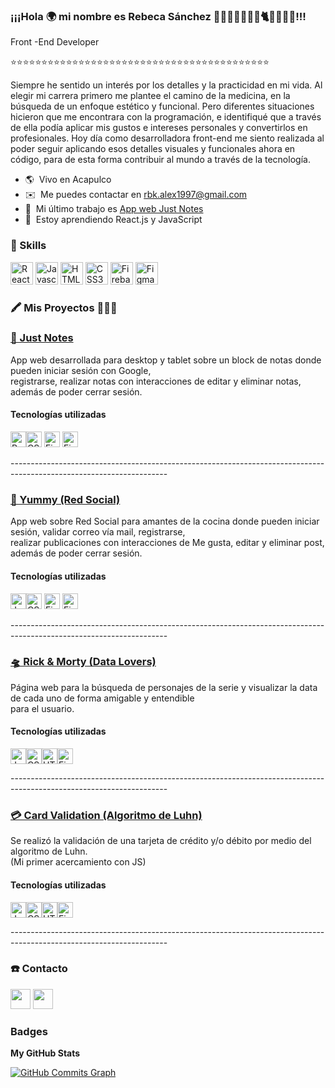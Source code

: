 ### ¡¡¡Hola 🌍 mi nombre es Rebeca Sánchez 👩🏻‍💻👨‍👩‍👧🧶🐈🐈‍🌴🥥🌊!!!<br/>

	
Front -End Developer

⭐⭐⭐⭐⭐⭐⭐⭐⭐⭐⭐⭐⭐⭐⭐⭐⭐⭐⭐⭐⭐⭐⭐⭐⭐⭐⭐⭐⭐⭐⭐⭐⭐⭐⭐⭐⭐⭐⭐⭐⭐⭐

Siempre he sentido un interés por los detalles y la practicidad en mi vida. Al elegir mi carrera primero me plantee el camino de la medicina, en la búsqueda de un enfoque estético y funcional. Pero diferentes situaciones hicieron que me encontrara con la programación, e identifiqué que a través de ella podía aplicar mis gustos e intereses personales y convertirlos en profesionales. Hoy día como desarrolladora front-end me siento realizada al poder seguir aplicando esos detalles visuales y funcionales ahora en código, para de esta forma contribuir al mundo a través de la tecnología. 

* 🌎  Vivo en Acapulco 
* ✉️  Me puedes contactar en [rbk.alex1997@gmail.com](mailto:rbk.alex1997@gmail.com)
* 🚀  Mi último trabajo es [App web Just Notes](https://just-notes-e4687.web.app/)
* 🧠  Estoy aprendiendo React.js y JavaScript

### 💾 Skills

<p align="left">
<a href="https://reactjs.org/" target="_blank" rel="noreferrer"><img src="https://raw.githubusercontent.com/danielcranney/readme-generator/main/public/icons/skills/react-colored.svg" width="36" height="36" alt="React" /></a>
<a href="https://developer.mozilla.org/en-US/docs/Web/JavaScript" target="_blank" rel="noreferrer"><img src="https://raw.githubusercontent.com/danielcranney/readme-generator/main/public/icons/skills/javascript-colored.svg" width="36" height="36" alt="Javascript"  /></a>
<a href="https://developer.mozilla.org/en-US/docs/Glossary/HTML5" target="_blank" rel="noreferrer"><img src="https://raw.githubusercontent.com/danielcranney/readme-generator/main/public/icons/skills/html5-colored.svg" width="36" height="36" alt="HTML5" /></a>
<a href="https://www.w3.org/TR/CSS/#css" target="_blank" rel="noreferrer"><img src="https://raw.githubusercontent.com/danielcranney/readme-generator/main/public/icons/skills/css3-colored.svg" width="36" height="36" alt="CSS3" /></a>
<a href="https://firebase.google.com/" target="_blank" rel="noreferrer"><img src="https://raw.githubusercontent.com/danielcranney/readme-generator/main/public/icons/skills/firebase-colored.svg" width="36" height="36" alt="Firebase" /></a>
<a href="https://www.figma.com/" target="_blank" rel="noreferrer"><img src="https://raw.githubusercontent.com/danielcranney/readme-generator/main/public/icons/skills/figma-colored.svg" width="36" height="36" alt="Figma" /></a>
</p>

### 🖍️ Mis Proyectos 👩🏻‍💻

<p align="left">
<a href="https://just-notes-e4687.web.app/" target="_blank" rel="noreferrer"><h3>📝 Just Notes</h3></a>
<p>App web desarrollada para desktop y tablet sobre un block de notas donde pueden iniciar sesión con Google,<br> registrarse, realizar notas con interacciones de editar y eliminar notas, además de poder cerrar sesión.<h4>Tecnologías utilizadas</h4> <a href="https://reactjs.org/" target="_blank" rel="noreferrer"><img src="https://raw.githubusercontent.com/danielcranney/readme-generator/main/public/icons/skills/react-colored.svg" width="25" height="25" alt="React" /></a><a href="https://www.w3.org/TR/CSS/#css" target="_blank" rel="noreferrer"><img src="https://raw.githubusercontent.com/danielcranney/readme-generator/main/public/icons/skills/css3-colored.svg" width="25" height="25" alt="CSS3" /></a>
<a href="https://firebase.google.com/" target="_blank" rel="noreferrer"><img src="https://raw.githubusercontent.com/danielcranney/readme-generator/main/public/icons/skills/firebase-colored.svg" width="25" height="25" alt="Firebase" /></a>
<a href="https://www.figma.com/file/Dju0B1kBCpKPNWtb2ineK3/Just-Notes?node-id=0%3A1" target="_blank" rel="noreferrer"><img src="https://raw.githubusercontent.com/danielcranney/readme-generator/main/public/icons/skills/figma-colored.svg" width="25" height="25" alt="Figma" /></a></p>
---------------------------------------------------------------------------------------------------------------------

</p>
<p><a href="https://www.youtube.com/watch?v=QvmwYIPqTrY" target="_blank" rel="noreferrer"><h3>📱 Yummy (Red Social)</h3></a>
<p>App web sobre Red Social para amantes de la cocina donde pueden iniciar sesión, validar correo vía mail, registrarse,<br/> realizar publicaciones con interacciones de Me gusta, editar y eliminar post, además de poder cerrar sesión.<h4>Tecnologías utilizadas</h4> <a href="https://developer.mozilla.org/en-US/docs/Web/JavaScript" target="_blank" rel="noreferrer"><img src="https://raw.githubusercontent.com/danielcranney/readme-generator/main/public/icons/skills/javascript-colored.svg" width="25" height="25" alt="Javascript" /></a><a href="https://www.w3.org/TR/CSS/#css" target="_blank" rel="noreferrer"><img src="https://raw.githubusercontent.com/danielcranney/readme-generator/main/public/icons/skills/css3-colored.svg" width="25" height="25" alt="CSS3" /></a>
<a href="https://firebase.google.com/" target="_blank" rel="noreferrer"><img src="https://raw.githubusercontent.com/danielcranney/readme-generator/main/public/icons/skills/firebase-colored.svg" width="25" height="25" alt="Firebase" /></a>
<a href="https://www.figma.com/file/FyPm0QfyAjdoRyH0llh5oy/Yummy" target="_blank" rel="noreferrer"><img src="https://raw.githubusercontent.com/danielcranney/readme-generator/main/public/icons/skills/figma-colored.svg" width="25" height="25" alt="Figma" /></a></p>	
</p>
---------------------------------------------------------------------------------------------------------------------

</p>
<p><a href="https://beck03.github.io/rick-morty_page/" target="_blank" rel="noreferrer"><h3>🛸 Rick & Morty (Data Lovers)</h3></a>
<p>Página web para la búsqueda de personajes de la serie y visualizar la data de cada uno de forma amigable y entendible <br/>para el usuario.<h4>Tecnologías utilizadas</h4><a href="https://developer.mozilla.org/en-US/docs/Web/JavaScript" target="_blank" rel="noreferrer"><img src="https://raw.githubusercontent.com/danielcranney/readme-generator/main/public/icons/skills/javascript-colored.svg" width="25" height="25" alt="Javascript"  /></a><a href="https://www.w3.org/TR/CSS/#css" target="_blank" rel="noreferrer"><img src="https://raw.githubusercontent.com/danielcranney/readme-generator/main/public/icons/skills/css3-colored.svg" width="25" height="25" alt="CSS3" /></a><a href="https://developer.mozilla.org/en-US/docs/Glossary/HTML5" target="_blank" rel="noreferrer"><img src="https://raw.githubusercontent.com/danielcranney/readme-generator/main/public/icons/skills/html5-colored.svg" width="25" height="25" alt="HTML5" /></a><a href="https://www.figma.com/file/VYioy6uq6Scet0BbtFXoBG/Data-Lovers?node-id=0%3A1" target="_blank" rel="noreferrer"><img src="https://raw.githubusercontent.com/danielcranney/readme-generator/main/public/icons/skills/figma-colored.svg" width="25" height="25" alt="Figma" /></a></p>	
</p>
---------------------------------------------------------------------------------------------------------------------

<p><a href="https://beck03.github.io/rick-morty_page/" target="_blank" rel="noreferrer"><h3>💳 Card Validation (Algoritmo de Luhn)</h3></a>
<p>Se realizó la validación de una tarjeta de crédito y/o débito por medio del algoritmo de Luhn.<br/>(Mi primer acercamiento con JS)<h4>Tecnologías utilizadas</h4><a href="https://developer.mozilla.org/en-US/docs/Web/JavaScript" target="_blank" rel="noreferrer"><img src="https://raw.githubusercontent.com/danielcranney/readme-generator/main/public/icons/skills/javascript-colored.svg" width="25" height="25" alt="Javascript"  /></a><a href="https://www.w3.org/TR/CSS/#css" target="_blank" rel="noreferrer"><img src="https://raw.githubusercontent.com/danielcranney/readme-generator/main/public/icons/skills/css3-colored.svg" width="25" height="25" alt="CSS3" /></a><a href="https://developer.mozilla.org/en-US/docs/Glossary/HTML5" target="_blank" rel="noreferrer"><img src="https://raw.githubusercontent.com/danielcranney/readme-generator/main/public/icons/skills/html5-colored.svg" width="25" height="25" alt="HTML5" /></a><a href="https://www.figma.com/proto/7pTSPPNkyHjVj4qoVvmm92/Card-Validation?node-id=1%3A3&scaling=scale-down&page-id=0%3A1&starting-point-node-id=1%3A3" target="_blank" rel="noreferrer"><img src="https://raw.githubusercontent.com/danielcranney/readme-generator/main/public/icons/skills/figma-colored.svg" width="25" height="25" alt="Figma" /></a></p>	
</p>
---------------------------------------------------------------------------------------------------------------------

### ☎️ Contacto

<p align="left"> <a href="https://www.github.com/Beck03" target="_blank" rel="noreferrer"><img src="https://raw.githubusercontent.com/danielcranney/readme-generator/main/public/icons/socials/github.svg" width="32" height="32" /></a> <a href="https://www.linkedin.com/in/rebeca-alejandra-sanchez/" target="_blank" rel="noreferrer"><img src="https://raw.githubusercontent.com/danielcranney/readme-generator/main/public/icons/socials/linkedin.svg" width="32" height="32" /></a></p>

### Badges

<b>My GitHub Stats</b>



<a href="http://www.github.com/Beck03"><img src="https://activity-graph.herokuapp.com/graph?username=Beck03&bg_color=1c1917&color=ffffff&line=0891b2&point=ffffff&area_color=1c1917&area=true&hide_border=true&custom_title=GitHub%20Commits%20Graph" alt="GitHub Commits Graph" /></a>



